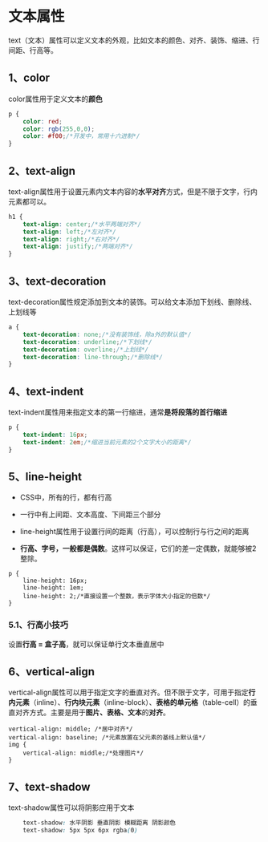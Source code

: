 # 文本属性

text（文本）属性可以定义文本的外观，比如文本的颜色、对齐、装饰、缩进、行间距、行高等。

## 1、color

color属性用于定义文本的**颜色**

```css
p {
	color: red;
	color: rgb(255,0,0);
	color: #f00;/*开发中，常用十六进制*/
}
```

## 2、text-align

text-align属性用于设置元素内文本内容的**水平对齐**方式，但是不限于文字，行内元素都可以。

```css
h1 {
	text-align: center;/*水平两端对齐*/
	text-align: left;/*左对齐*/
	text-align: right;/*右对齐*/
	text-align: justify;/*两端对齐*/
}
```

## 3、text-decoration

text-decoration属性规定添加到文本的装饰。可以给文本添加下划线、删除线、上划线等

```css
a {
	text-decoration: none;/*没有装饰线，除a外的默认值*/
	text-decoration: underline;/*下划线*/
    text-decoration: overline;/*上划线*/
    text-decoration: line-through;/*删除线*/
}
```

## 4、text-indent

text-indent属性用来指定文本的第一行缩进，通常**是将段落的首行缩进**

```css
p {
    text-indent: 16px;
    text-indent: 2em;/*缩进当前元素的2个文字大小的距离*/
}
```

## 5、line-height

- CSS中，所有的行，都有行高

- 一行中有上间距、文本高度、下间距三个部分

- line-height属性用于设置行间的距离（行高），可以控制行与行之间的距离
- **行高、字号，一般都是偶数**。这样可以保证，它们的差一定偶数，就能够被2整除。

```
p {
	line-height: 16px;
	line-height: 1em;
	line-height: 2;/*直接设置一个整数，表示字体大小指定的倍数*/
}
```

### 5.1、行高小技巧

设置**行高 = 盒子高**，就可以保证单行文本垂直居中

## 6、vertical-align

vertical-align属性可以用于指定文字的垂直对齐。但不限于文字，可用于指定**行内元素**（inline）、**行内块元素**（inline-block）、**表格的单元格**（table-cell）的垂直对齐方式。主要是用于**图片、表格、文本**的**对齐**。

```
vertical-align: middle; /*居中对齐*/
vertical-align: baseline; /*元素放置在父元素的基线上默认值*/
img {
	vertical-align: middle;/*处理图片*/
}
```

## 7、text-shadow

text-shadow属性可以将阴影应用于文本

```css
	text-shadow: 水平阴影 垂直阴影 模糊距离 阴影颜色
	text-shadow: 5px 5px 6px rgba(0)
```


